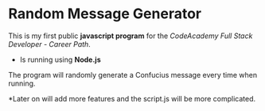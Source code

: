 # Random Message Generator

This is my first public **javascript program** for the *CodeAcademy Full Stack Developer - Career Path*.

* Is running using **Node.js**

The program will randomly generate a Confucius message every time when running.

*Later on will add more features and the script.js will be more complicated.
